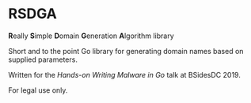# RSDGA
**R**eally **S**imple **D**omain **G**eneration **A**lgorithm library

Short and to the point Go library for generating domain names based on supplied parameters. 

Written for the _Hands-on Writing Malware in Go_ talk at BSidesDC 2019. 

For legal use only.
